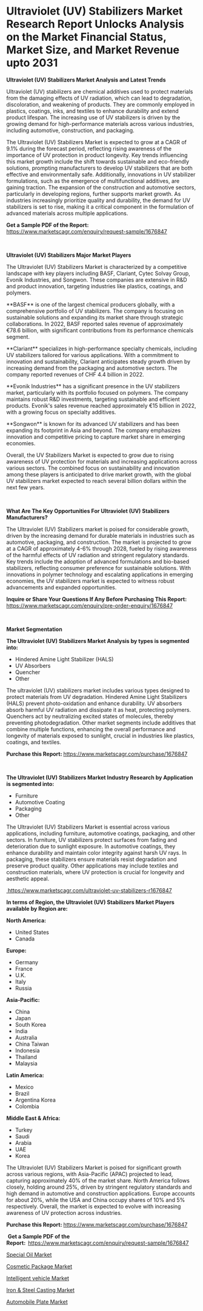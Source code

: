 <p><h1>Ultraviolet (UV) Stabilizers Market Research Report Unlocks Analysis on the Market Financial Status, Market Size, and Market Revenue upto 2031</h1></p><p><strong>Ultraviolet (UV) Stabilizers Market Analysis and Latest Trends</strong></p>
<p><p>Ultraviolet (UV) stabilizers are chemical additives used to protect materials from the damaging effects of UV radiation, which can lead to degradation, discoloration, and weakening of products. They are commonly employed in plastics, coatings, inks, and textiles to enhance durability and extend product lifespan. The increasing use of UV stabilizers is driven by the growing demand for high-performance materials across various industries, including automotive, construction, and packaging.</p><p>The Ultraviolet (UV) Stabilizers Market is expected to grow at a CAGR of 9.1% during the forecast period, reflecting rising awareness of the importance of UV protection in product longevity. Key trends influencing this market growth include the shift towards sustainable and eco-friendly solutions, prompting manufacturers to develop UV stabilizers that are both effective and environmentally safe. Additionally, innovations in UV stabilizer formulations, such as the emergence of multifunctional additives, are gaining traction. The expansion of the construction and automotive sectors, particularly in developing regions, further supports market growth. As industries increasingly prioritize quality and durability, the demand for UV stabilizers is set to rise, making it a critical component in the formulation of advanced materials across multiple applications.</p></p>
<p><strong>Get a Sample PDF of the Report:&nbsp;</strong> <a href="https://www.marketscagr.com/enquiry/request-sample/1676847?utm_campaign=1126&utm_medium=2&utm_source=Github&utm_content=ia&utm_term=11122024&utm_id=ultraviolet-uv-stabilizers">https://www.marketscagr.com/enquiry/request-sample/1676847</a></p>
<p>&nbsp;</p>
<p><strong>Ultraviolet (UV) Stabilizers Major Market Players</strong></p>
<p><p>The Ultraviolet (UV) Stabilizers Market is characterized by a competitive landscape with key players including BASF, Clariant, Cytec Solvay Group, Evonik Industries, and Songwon. These companies are extensive in R&D and product innovation, targeting industries like plastics, coatings, and polymers.</p><p>**BASF** is one of the largest chemical producers globally, with a comprehensive portfolio of UV stabilizers. The company is focusing on sustainable solutions and expanding its market share through strategic collaborations. In 2022, BASF reported sales revenue of approximately €78.6 billion, with significant contributions from its performance chemicals segment.</p><p>**Clariant** specializes in high-performance specialty chemicals, including UV stabilizers tailored for various applications. With a commitment to innovation and sustainability, Clariant anticipates steady growth driven by increasing demand from the packaging and automotive sectors. The company reported revenues of CHF 4.4 billion in 2022.</p><p>**Evonik Industries** has a significant presence in the UV stabilizers market, particularly with its portfolio focused on polymers. The company maintains robust R&D investments, targeting sustainable and efficient products. Evonik's sales revenue reached approximately €15 billion in 2022, with a growing focus on specialty additives.</p><p>**Songwon** is known for its advanced UV stabilizers and has been expanding its footprint in Asia and beyond. The company emphasizes innovation and competitive pricing to capture market share in emerging economies.</p><p>Overall, the UV Stabilizers Market is expected to grow due to rising awareness of UV protection for materials and increasing applications across various sectors. The combined focus on sustainability and innovation among these players is anticipated to drive market growth, with the global UV stabilizers market expected to reach several billion dollars within the next few years.</p></p>
<p>&nbsp;</p>
<p><strong>What Are The Key Opportunities For Ultraviolet (UV) Stabilizers Manufacturers?</strong></p>
<p><p>The Ultraviolet (UV) Stabilizers market is poised for considerable growth, driven by the increasing demand for durable materials in industries such as automotive, packaging, and construction. The market is projected to grow at a CAGR of approximately 4-6% through 2028, fueled by rising awareness of the harmful effects of UV radiation and stringent regulatory standards. Key trends include the adoption of advanced formulations and bio-based stabilizers, reflecting consumer preference for sustainable solutions. With innovations in polymer technology and escalating applications in emerging economies, the UV stabilizers market is expected to witness robust advancements and expanded opportunities.</p></p>
<p><strong>Inquire or Share Your Questions If Any Before Purchasing This Report:</strong> <a href="https://www.marketscagr.com/enquiry/pre-order-enquiry/1676847?utm_campaign=1126&utm_medium=2&utm_source=Github&utm_content=ia&utm_term=11122024&utm_id=ultraviolet-uv-stabilizers">https://www.marketscagr.com/enquiry/pre-order-enquiry/1676847</a></p>
<p>&nbsp;</p>
<p><strong>Market Segmentation</strong></p>
<p><strong>The Ultraviolet (UV) Stabilizers Market Analysis by types is segmented into:</strong></p>
<p><ul><li>Hindered Amine Light Stabilizer (HALS)</li><li>UV Absorbers</li><li>Quencher</li><li>Other</li></ul></p>
<p><p>The ultraviolet (UV) stabilizers market includes various types designed to protect materials from UV degradation. Hindered Amine Light Stabilizers (HALS) prevent photo-oxidation and enhance durability. UV absorbers absorb harmful UV radiation and dissipate it as heat, protecting polymers. Quenchers act by neutralizing excited states of molecules, thereby preventing photodegradation. Other market segments include additives that combine multiple functions, enhancing the overall performance and longevity of materials exposed to sunlight, crucial in industries like plastics, coatings, and textiles.</p></p>
<p><strong>Purchase this Report:&nbsp;</strong><a href="https://www.marketscagr.com/purchase/1676847?utm_campaign=1126&utm_medium=2&utm_source=Github&utm_content=ia&utm_term=11122024&utm_id=ultraviolet-uv-stabilizers">https://www.marketscagr.com/purchase/1676847</a></p>
<p>&nbsp;</p>
<p><strong>The Ultraviolet (UV) Stabilizers Market Industry Research by Application is segmented into:</strong></p>
<p><ul><li>Furniture</li><li>Automotive Coating</li><li>Packaging</li><li>Other</li></ul></p>
<p><p>The Ultraviolet (UV) Stabilizers Market is essential across various applications, including furniture, automotive coatings, packaging, and other sectors. In furniture, UV stabilizers protect surfaces from fading and deterioration due to sunlight exposure. In automotive coatings, they enhance durability and maintain color integrity against harsh UV rays. In packaging, these stabilizers ensure materials resist degradation and preserve product quality. Other applications may include textiles and construction materials, where UV protection is crucial for longevity and aesthetic appeal.</p></p>
<p><a href="https://www.marketscagr.com/ultraviolet-uv-stabilizers-r1676847?utm_campaign=1126&utm_medium=2&utm_source=Github&utm_content=ia&utm_term=11122024&utm_id=ultraviolet-uv-stabilizers">&nbsp;https://www.marketscagr.com/ultraviolet-uv-stabilizers-r1676847</a></p>
<p><strong>In terms of Region, the Ultraviolet (UV) Stabilizers Market Players available by Region are:</strong></p>
<p>
    <p> <strong> North America: </strong>
        <ul>
            <li>United States</li>
            <li>Canada</li>
        </ul>
        </p> 
    <p> <strong> Europe: </strong>
        <ul>
            <li>Germany</li>
            <li>France</li>
            <li>U.K.</li>
            <li>Italy</li>
            <li>Russia</li>
        </ul>
        </p> 
    <p> <strong> Asia-Pacific: </strong>
        <ul>
            <li>China</li>
            <li>Japan</li>
            <li>South Korea</li>
            <li>India</li>
            <li>Australia</li>
            <li>China Taiwan</li>
            <li>Indonesia</li>
            <li>Thailand</li>
            <li>Malaysia</li>
        </ul>
        </p> 
    <p> <strong> Latin America: </strong>
        <ul>
            <li>Mexico</li>
            <li>Brazil</li>
            <li>Argentina Korea</li>
            <li>Colombia</li>
        </ul>
        </p> 
    <p> <strong> Middle East & Africa: </strong>
        <ul>
            <li>Turkey</li>
            <li>Saudi</li>
            <li>Arabia</li>
            <li>UAE</li>
            <li>Korea</li>
        </ul>
    </p>
    </p>
<p><p>The Ultraviolet (UV) Stabilizers Market is poised for significant growth across various regions, with Asia-Pacific (APAC) projected to lead, capturing approximately 40% of the market share. North America follows closely, holding around 25%, driven by stringent regulatory standards and high demand in automotive and construction applications. Europe accounts for about 20%, while the USA and China occupy shares of 10% and 5% respectively. Overall, the market is expected to evolve with increasing awareness of UV protection across industries.</p></p>
<p><strong>Purchase this Report: </strong><a href="https://www.marketscagr.com/purchase/1676847?utm_campaign=1126&utm_medium=2&utm_source=Github&utm_content=ia&utm_term=11122024&utm_id=ultraviolet-uv-stabilizers">https://www.marketscagr.com/purchase/1676847</a></p>
<p>&nbsp;<strong>Get a Sample PDF of the Report:&nbsp;&nbsp;</strong><a href="https://www.marketscagr.com/enquiry/request-sample/1676847?utm_campaign=1126&utm_medium=2&utm_source=Github&utm_content=ia&utm_term=11122024&utm_id=ultraviolet-uv-stabilizers">https://www.marketscagr.com/enquiry/request-sample/1676847</a></p>
<p><strong></strong></p>
<p><p><a href="https://www.linkedin.com/pulse/insightful-special-oil-market-report-swot-analysis-identifying-uhybc?utm_campaign=1126&utm_medium=2&utm_source=Github&utm_content=ia&utm_term=11122024&utm_id=ultraviolet-uv-stabilizers">Special Oil Market</a></p><p><a href="https://www.linkedin.com/pulse/c-hannibex-sqmmf?utm_campaign=1126&utm_medium=2&utm_source=Github&utm_content=ia&utm_term=11122024&utm_id=ultraviolet-uv-stabilizers">Cosmetic Package Market</a></p><p><a href="https://www.linkedin.com/pulse/1-market-scanr-6e0dc?utm_campaign=1126&utm_medium=2&utm_source=Github&utm_content=ia&utm_term=11122024&utm_id=ultraviolet-uv-stabilizers">Intelligent vehicle Market</a></p><p><a href="https://www.linkedin.com/pulse/c-hannibex-sqmmf?utm_campaign=1126&utm_medium=2&utm_source=Github&utm_content=ia&utm_term=11122024&utm_id=ultraviolet-uv-stabilizers">Iron & Steel Casting Market</a></p><p><a href="https://www.linkedin.com/pulse/industry-breakdown-automobile-plate-market-size-growth-wqgqc?utm_campaign=1126&utm_medium=2&utm_source=Github&utm_content=ia&utm_term=11122024&utm_id=ultraviolet-uv-stabilizers">Automobile Plate Market</a></p></p>
